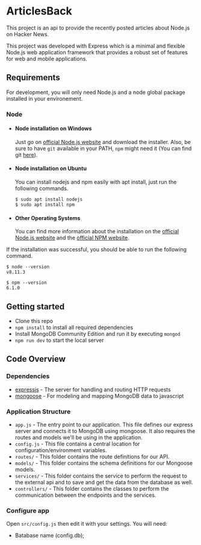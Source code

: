 # ArticlesBack

This project is an api to provide the recently posted articles about Node.js on Hacker News.

This project was developed with Express which is a minimal and flexible Node.js web application framework that provides a robust set of features for web and mobile applications.

## Requirements

For development, you will only need Node.js and a node global package installed in your environement.

### Node
- #### Node installation on Windows

  Just go on [official Node.js website](https://nodejs.org/) and download the installer.
Also, be sure to have `git` available in your PATH, `npm` might need it (You can find git [here](https://git-scm.com/)).

- #### Node installation on Ubuntu

  You can install nodejs and npm easily with apt install, just run the following commands.

      $ sudo apt install nodejs
      $ sudo apt install npm

- #### Other Operating Systems
  You can find more information about the installation on the [official Node.js website](https://nodejs.org/) and the [official NPM website](https://npmjs.org/).

If the installation was successful, you should be able to run the following command.

    $ node --version
    v8.11.3

    $ npm --version
    6.1.0


## Getting started

- Clone this repo
- `npm install` to install all required dependencies
- Install MongoDB Community Edition and run it by executing `mongod`
- `npm run dev` to start the local server

## Code Overview

### Dependencies
  - [expressjs](https://expressjs.com/) - The server for handling and routing HTTP requests
  - [mongoose](https://mongoosejs.com/) - For modeling and mapping MongoDB data to javascript

### Application Structure
   - `app.js` - The entry point to our application. This file defines our express server and connects it to MongoDB using mongoose. It also requires the routes and models we'll be using in the application.
   - `config.js` - This file contains a central location for configuration/environment variables.
   - `routes/` - This folder contains the route definitions for our API.
   - `models/` - This folder contains the schema definitions for our Mongoose models.
   - `services/` - This folder contains the service to perform the request to the external api and to save and get the data from the database as well.
   - `controllers/` - This folder contains the classes to perform the communication between the endpoints and the services.

### Configure app

Open `src/config.js` then edit it with your settings. You will need:

- Batabase name (config.db);


